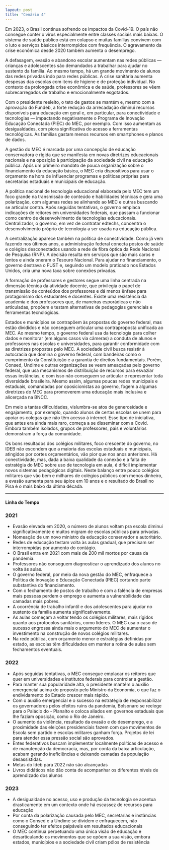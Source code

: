 ```yaml
---
layout: post
title: "Cenário 4"
---
```


Em 2023, o Brasil continua sofrendo os impactos da Covid-19. O país não consegue conter o vírus especialmente entre classes sociais mais baixas. O sistema de saúde público está em colapso e muitas famílias convivem com o luto e serviços básicos interrompidos com frequência. O agravamento da crise econômica desde 2020 também aumenta o desemprego.

A defasagem, evasão e abandono escolar aumentam nas redes públicas — crianças e adolescentes são demandados a trabalhar para ajudar no sustento da família. Ao mesmo tempo, há um grande movimento de alunos das redes privadas indo para redes públicas. A crise sanitária aumenta despesas das escolas com itens de higiene e de proteção individual. No contexto da prolongada crise econômica e de saúde, professores se vêem sobrecarregados de trabalho e emocionalmente esgotados.

Com o presidente reeleito, o teto de gastos se mantém e, mesmo com a aprovação do Fundeb, a forte redução da arrecadação diminui recursos disponíveis para educação em geral e, em particular, para conectividade e tecnologias — impactando negativamente o Programa de Inovação Educação Conectada (PIEC) do MEC, por exemplo. Com isso aumentam as desigualdades, com piora significativa do acesso a ferramentas tecnológicas. As famílias gastam menos recursos em smartphones e planos de dados. 

A gestão do MEC é marcada por uma concepção de educação conservadora e rígida que se manifesta em novas diretrizes educacionais nacionais e na oposição à participação da sociedade civil na educação pública. Após um primeiro mandato de pouca organização sobre o financiamento da educação básica, o MEC cria dispositivos para usar o orçamento na hora de influenciar programas e políticas próprias para secretarias estaduais e municipais de educação.

A política nacional de tecnologia educacional elaborada pelo MEC tem um foco grande na transmissão de conteúdo e habilidades técnicas e gera uma polarização, com algumas redes se alinhando ao MEC e outras buscando se articular contra. Após seguidas tentativas, o governo emplaca indicações de reitores em universidades federais, que passam a funcionar como centro de desenvolvimento de tecnologias educacionais. Centralizador, o governo, em vez de contratar edtechs, concentra o desenvolvimento próprio de tecnologia a ser usada na educação pública. 

A centralização aparece também na política de conectividade. Como já vem fazendo nos últimos anos, a administração federal conecta postos de saúde e colégios desconectados usando a rede de fibra óptica da Rede Nacional de Pesquisa (RNP). A decisão resulta em serviços que são mais caros e lentos e ainda oneram o Tesouro Nacional. Para ajudar no financiamento, o governo destrava o FUST e, seguindo um modelo praticado nos Estados Unidos, cria uma nova taxa sobre conexões privadas.

A formação de professores e gestores segue uma linha centrada na dimensão técnica da atividade docente, que privilegia o papel de transmissão de conteúdos dos professores e dá menos ênfase para protagonismo dos estudantes e docentes. Existe uma resistência da academia e dos professores que, de maneiras esporádicas e não articuladas, propõem e testam alternativas de pedagogias gerenciais e ferramentas tecnológicas.

Estados e municípios se contrapõem às propostas do governo federal, mas estão divididos e não conseguem articular uma contraproposta unificada ao MEC. Ao mesmo tempo, o governo federal usa da tecnologia para colher dados e monitorar (em alguns casos via câmeras) a conduta de alunos e professores nas escolas e universidades, para garantir conformidade com as diretrizes propostas pelo MEC. A sociedade civil busca resistir à autocracia que domina o governo federal, com bandeiras como o cumprimento da Constituição e a garantia de direitos fundamentais. Porém, Consed, Undime e outras organizações se veem ameaçadas pelo governo federal, que usa mecanismos de distribuição de recursos para esvaziar essas instâncias, e com isso não conseguem se articular e representar toda diversidade brasileira. Mesmo assim, algumas poucas redes municipais e estaduais, comandadas por oposicionistas ao governo, fogem a algumas diretrizes do MEC para promoverem uma educação mais inclusiva e alicerçada na BNCC.

Em meio a tantas dificuldades, vislumbra-se atos de generosidade e engajamento, por exemplo, quando alunos de certas escolas se unem para apoiar os colegas que não têm acesso à internet. Esse tipo de iniciativa, que antes era ainda mais raro, começa a se disseminar com a Covid. Embora também isolados, grupos de professores, pais e voluntários demonstram a força da comunidade. 

Os bons resultados dos colégios militares, foco crescente do governo, no IDEB não escondem que a maioria das escolas estaduais e municipais, atingidos por cortes orçamentários, vão pior que nos anos anteriores. Há conectividade, mas, dada a baixa qualidade da conexão e a falta de estratégia do MEC sobre uso de tecnologia em aula, é difícil implementar novos sistemas pedagógicos digitais. Neste balanço entre pouco colégios militares que vão bem e milhares de colégios públicos com menos dinheiro, a evasão aumenta para seu ápice em 10 anos e o resultado do Brasil no Pisa é o mais baixo da última década. 



<hr>

#### Linha do Tempo


### 2021

- Evasão elevada em 2020, o número de alunos voltam pra escola diminui significativamente e muitos migram de escolas públicas para privadas.
- Nomeação de um novo ministro da educação conservador e autoritário.
- Redes de educação testam volta às aulas gradual, que precisam ser interrompidas por aumento do contágio. 
- O Brasil entra em 2021 com mais de 200 mil mortos por causa da pandemia. 
- Professores não conseguem diagnosticar o aprendizado dos alunos no volta às aulas.
- O governo federal, por meio da nova gestão do MEC, enfraquece a Política de Inovação e Educação Conectada (PIEC) cortando parte substantiva do financiamento.
- Com o fechamento de postos de trabalho e com a falência de empresas mais pessoas perdem o emprego e aumenta a vulnerabilidade das camadas mais pobres.  
- A ocorrência de trabalho infantil e dos adolescentes para ajudar no sustento da família aumenta significativamente. 
- As aulas começam a voltar tendo os colégios militares, mais rígidos quanto aos protocolos sanitários, como líderes. O MEC usa o caso de sucesso engrossa ainda mais o argumento do MEC de aumentar o investimento na construção de novos colégios militares.
- Na rede pública, com orçamento menor e estratégias definidas por estado, as escolas têm dificuldades em manter a rotina de aulas sem fechamentos eventuais.

### 2022


- Após seguidas tentativas, o MEC consegue emplacar os reitores que quer em universidades e institutos federais para controlar a gestão.
- Para manter sua popularidade alta, o presidente mantém o auxílio emergencial acima do proposto pelo Ministro da Economia, o que faz o endividamento do Estado crescer mais rápido.
- Com o auxílio emergencial e o sucesso na estratégia de responsabilizar os governadores pelos efeitos ruins da pandemia, Bolsonaro se reelege para o Palácio do - Planalto e coloca aliados em governos estaduais que lhe faziam oposição, como o Rio de Janeiro.
- O aumento da violência, resultado da evasão e do desemprego, e a proximidade das eleições presidenciais fazem com que movimentos de Escola sem partido e escolas militares ganham força. Projetos de lei para atender essa pressão social são aprovados.
- Entes federativos buscam implementar localmente políticas de acesso e de manutenção da democracia, mas, por conta da baixa articulação, acabam gerando ineficiências e deixando camadas da população desassistidas.
- Metas do Ideb para 2022 não são alcançadas
- Livros didáticos não dão conta de acompanhar os diferentes níveis de aprendizado dos alunos


### 2023

- A desigualdade no acesso, uso e produção da tecnologia se acentua drasticamente em um contexto onde há escassez de recursos para educação
- Por conta da polarização causada pelo MEC, secretarias e instâncias como o Consed e a Undime se dividem e enfraquecem, não conseguindo ter efeitos palpáveis em resultados educacionais
- O MEC continua perpetuando uma única visão de educação e desarticulando os movimentos que se opõem a sua visão, embora estados, municípios e a sociedade civil criam pólos de resistência 




